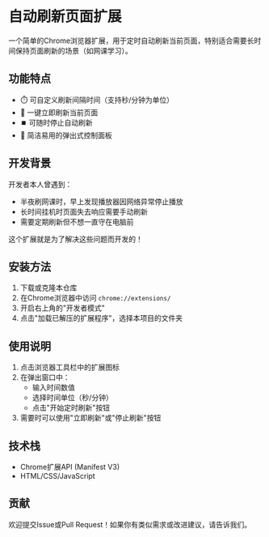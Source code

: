 # 自动刷新页面扩展

一个简单的Chrome浏览器扩展，用于定时自动刷新当前页面，特别适合需要长时间保持页面刷新的场景（如网课学习）。

## 功能特点

- ⏱️ 可自定义刷新间隔时间（支持秒/分钟为单位）
- 🔄 一键立即刷新当前页面
- ⏹️ 可随时停止自动刷新
- 🎯 简洁易用的弹出式控制面板

## 开发背景

开发者本人曾遇到：
- 半夜刷网课时，早上发现播放器因网络异常停止播放
- 长时间挂机时页面失去响应需要手动刷新
- 需要定期刷新但不想一直守在电脑前

这个扩展就是为了解决这些问题而开发的！

## 安装方法

1. 下载或克隆本仓库
2. 在Chrome浏览器中访问 `chrome://extensions/`
3. 开启右上角的"开发者模式"
4. 点击"加载已解压的扩展程序"，选择本项目的文件夹

## 使用说明

1. 点击浏览器工具栏中的扩展图标
2. 在弹出窗口中：
   - 输入时间数值
   - 选择时间单位（秒/分钟）
   - 点击"开始定时刷新"按钮
3. 需要时可以使用"立即刷新"或"停止刷新"按钮

## 技术栈

- Chrome扩展API (Manifest V3)
- HTML/CSS/JavaScript

## 贡献

欢迎提交Issue或Pull Request！如果你有类似需求或改进建议，请告诉我们。
